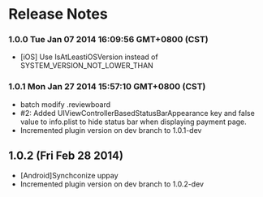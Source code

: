 <!--
#
# Copyright 2012-2013, Polyvi Inc. (http://polyvi.github.io/openxface)
# This program is distributed under the terms of the GNU General Public License.
# 
# This file is part of xFace.
# 
# xFace is free software: you can redistribute it and/or modify
# it under the terms of the GNU General Public License as published by
# the Free Software Foundation, either version 3 of the License, or
# (at your option) any later version.
# 
# xFace is distributed in the hope that it will be useful,
# but WITHOUT ANY WARRANTY; without even the implied warranty of
# MERCHANTABILITY or FITNESS FOR A PARTICULAR PURPOSE.  See the
# GNU General Public License for more details.
# 
# You should have received a copy of the GNU General Public License
# along with xFace.  If not, see <http://www.gnu.org/licenses/>.
#
-->

# Release Notes
### 1.0.0 Tue Jan 07 2014 16:09:56 GMT+0800 (CST)
 *  [iOS] Use IsAtLeastiOSVersion instead of SYSTEM_VERSION_NOT_LOWER_THAN
### 1.0.1 Mon Jan 27 2014 15:57:10 GMT+0800 (CST)
 *  batch modify .reviewboard
 *  #2: Added UIViewControllerBasedStatusBarAppearance key and false value to info.plist to hide status bar when displaying payment page.
 *  Incremented plugin version on dev branch to 1.0.1-dev

## 1.0.2 (Fri Feb 28 2014)


 *  [Android]Synchconize uppay
 *  Incremented plugin version on dev branch to 1.0.2-dev
